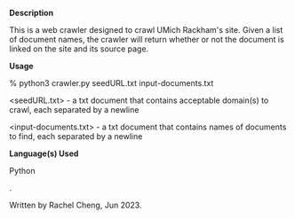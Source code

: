 **Description**

This is a web crawler designed to crawl UMich Rackham's site.
Given a list of document names, the crawler will return whether or not the document is linked on the site and its source page.

**Usage**

% python3 crawler.py seedURL.txt input-documents.txt


<seedURL.txt> - a txt document that contains acceptable domain(s) to crawl, each separated by a newline


<input-documents.txt> - a txt document that contains names of documents to find, each separated by a newline

**Language(s) Used**

Python


.


Written by Rachel Cheng, Jun 2023.
